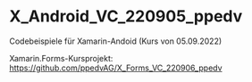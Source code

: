# X_Android_VC_220905_ppedv
Codebeispiele für Xamarin-Andoid (Kurs von 05.09.2022)

Xamarin.Forms-Kursprojekt: https://github.com/ppedvAG/X_Forms_VC_220906_ppedv
